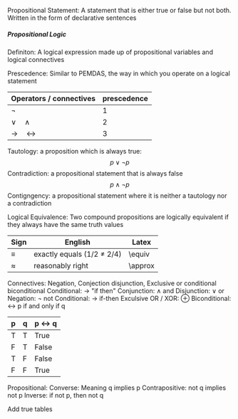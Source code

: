 Propositional Statement: A statement that is either true or false but not both. Written in the form of declarative sentences

##### Propositional Logic
Definiton: A logical expression made up of propositional variables and logical connectives

Prescedence: Similar to PEMDAS, the way in which you operate on a logical statement

| Operators / connectives             | prescedence |
| ----------------------------------- | ----------- |
| $\lnot$                   | 1           |
| $\vee \quad \wedge$                 | 2           |
| $\rightarrow \quad \leftrightarrow$                 |   3           |                   


Tautology: a proposition which is always true:
$$p \vee \lnot p$$
Contradiction: a propositional statement that is always false
$$p \wedge \lnot p$$
Contigngency: a propositional statement where it is neither a tautology nor a contradiction

Logical Equivalence: Two compound propositions are logically equivalent if they always have the same truth values

| Sign      | English                        | Latex   |
| --------- | ------------------------------ | ------- |
| $\equiv$  | exactly equals (1/2 $\ne$ 2/4) | \equiv  |
| $\approx$ | reasonably right            | \approx |




Connectives: Negation, Conjection disjunction, Exclusive or conditional biconditional
Conditional: $\rightarrow$  "if then" 
Conjunction: $\wedge$ and
Disjunction: $\vee$ or
Negation: $\lnot$ not
Conditional: $\rightarrow$ if-then
Exculsive OR / XOR: $\oplus$
Biconditional: $\leftrightarrow$ p if and only if q

| p   | q   | p $\leftrightarrow$ q |
| --- | --- | --------------------- |
| T   | T   | True                  |
| F   | T   | False                 |
| T   | F   | False                 |
| F   | F   | True                  |

Propositional: 
Converse: Meaning q implies p
Contrapositive: not q implies not p
Inverse: if not p, then not q

Add true tables